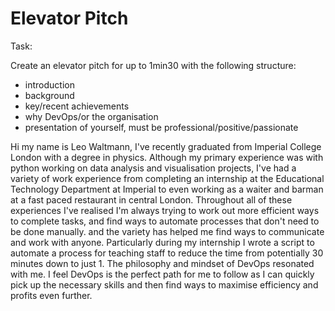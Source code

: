# Elevator Pitch

Task:

Create an elevator pitch for up to 1min30 with the following structure:
- introduction
- background
- key/recent achievements
- why DevOps/or the organisation
- presentation of yourself, must be professional/positive/passionate



Hi my name is Leo Waltmann, I've recently graduated from Imperial College London with a degree in physics.
Although my primary experience was with python working on data analysis and visualisation projects,
I've had a variety of work experience from completing an internship at the Educational Technology Department at Imperial to even working as a waiter and barman at a fast paced restaurant in central London. 
Throughout all of these experiences I've realised I'm always trying to work out more efficient ways to complete tasks, and find ways to automate processes that don't need to be done manually. 
and the variety has helped me find ways to communicate and work with anyone.
Particularly during my internship I wrote a script to automate a process for teaching staff to reduce the time from potentially 30 minutes down to just 1.
The philosophy and mindset of DevOps resonated with me.
I feel DevOps is the perfect path for me to follow as I can quickly pick up the necessary skills and then find ways to maximise efficiency and profits even further.
